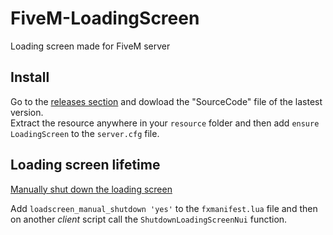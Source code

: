 # FiveM-LoadingScreen
Loading screen made for FiveM server

## Install

Go to the [releases section](https://github.com/zemiguel20/FiveM-LoadingScreen/releases) and dowload the "SourceCode" file of the lastest version. <br>
Extract the resource anywhere in your `resource` folder and then add `ensure LoadingScreen` to the `server.cfg` file.

## Loading screen lifetime

[Manually shut down the loading screen](https://docs.fivem.net/docs/scripting-manual/nui-development/loading-screens/#lifetime)

Add `loadscreen_manual_shutdown 'yes'` to the `fxmanifest.lua` file and then on another *client* script call the `ShutdownLoadingScreenNui` function.